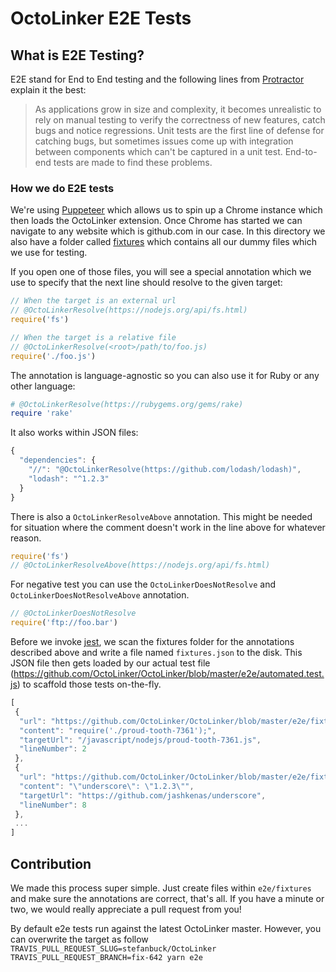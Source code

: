 # OctoLinker E2E Tests

## What is E2E Testing?

E2E stand for End to End testing and the following lines from [Protractor](https://docs.angularjs.org/guide/e2e-testing) explain it the best:

> As applications grow in size and complexity, it becomes unrealistic to rely on manual testing to verify the correctness of new features, catch bugs and notice regressions. Unit tests are the first line of defense for catching bugs, but sometimes issues come up with integration between components which can't be captured in a unit test. End-to-end tests are made to find these problems.

### How we do E2E tests

We're using [Puppeteer](https://github.com/GoogleChrome/puppeteer) which allows us to spin up a Chrome instance which then loads the OctoLinker extension. Once Chrome has started we can navigate to any website which is github.com in our case. In this directory we also have a folder called [fixtures](https://github.com/OctoLinker/OctoLinker/tree/master/e2e/fixtures) which contains all our dummy files which we use for testing.

If you open one of those files, you will see a special annotation which we use to specify that the next line should resolve to the given target:

```js
// When the target is an external url
// @OctoLinkerResolve(https://nodejs.org/api/fs.html)
require('fs')

// When the target is a relative file
// @OctoLinkerResolve(<root>/path/to/foo.js)
require('./foo.js')
```

The annotation is language-agnostic so you can also use it for Ruby or any other language:

```ruby
# @OctoLinkerResolve(https://rubygems.org/gems/rake)
require 'rake'
```

It also works within JSON files:

```js
{
  "dependencies": {
    "//": "@OctoLinkerResolve(https://github.com/lodash/lodash)",
    "lodash": "^1.2.3"
  }
}
```

There is also a `OctoLinkerResolveAbove` annotation. This might be needed for situation where the comment doesn't work in the line above for whatever reason.

```js
require('fs')
// @OctoLinkerResolveAbove(https://nodejs.org/api/fs.html)
```

For negative test you can use the `OctoLinkerDoesNotResolve` and `OctoLinkerDoesNotResolveAbove` annotation.

```js
// @OctoLinkerDoesNotResolve
require('ftp://foo.bar')
```

Before we invoke [jest](https://github.com/facebook/jest), we scan the fixtures folder for the annotations described above and write a file named `fixtures.json` to the disk. This JSON file then gets loaded by our actual test file (https://github.com/OctoLinker/OctoLinker/blob/master/e2e/automated.test.js) to scaffold those tests on-the-fly.


```js
[
 {
  "url": "https://github.com/OctoLinker/OctoLinker/blob/master/e2e/fixtures/javascript/nodejs/gentle-resonance-3436.js",
  "content": "require('./proud-tooth-7361');",
  "targetUrl": "/javascript/nodejs/proud-tooth-7361.js",
  "lineNumber": 2
 },
 {
  "url": "https://github.com/OctoLinker/OctoLinker/blob/master/e2e/fixtures/javascript/npm/package.json",
  "content": "\"underscore\": \"1.2.3\"",
  "targetUrl": "https://github.com/jashkenas/underscore",
  "lineNumber": 8
 },
 ...
]
```

## Contribution

We made this process super simple. Just create files within `e2e/fixtures` and make sure the annotations are correct, that's all. If you have a minute or two, we would really appreciate a pull request from you!

By default e2e tests run against the latest OctoLinker master. However, you can overwrite the target as follow `TRAVIS_PULL_REQUEST_SLUG=stefanbuck/OctoLinker TRAVIS_PULL_REQUEST_BRANCH=fix-642 yarn e2e`